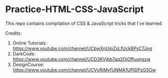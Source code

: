# Practice-HTML-CSS-JavaScript
This repo contains compilation of CSS & JavaScript tricks that I've learned.

Credits: 
1. Online Tutorials: https://www.youtube.com/channel/UCbwXnUipZsLfUckBPsC7Jog
2. DarkCode: https://www.youtube.com/channel/UCD3KVjbb7aq2OiOffuungzw
3. DesignCourse: https://www.youtube.com/channel/UCVyRiMvfUNMA1UPlDPzG5Ow
